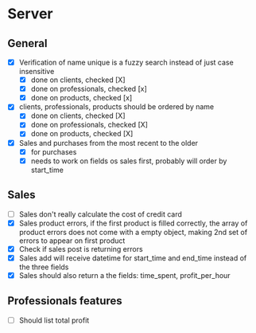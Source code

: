 # Server
## General
+ [x] Verification of name unique is a fuzzy search instead of just case insensitive
  + [X] done on clients, checked [X]
  + [X] done on professionals, checked [x]
  + [X] done on products, checked [x]
+ [X] clients, professionals, products should be ordered by name
  + [X] done on clients, checked [X]
  + [X] done on professionals, checked [X]
  + [X] done on products, checked [X]
+ [X] Sales and purchases from the most recent to the older
  + [X] for purchases
  + [X] needs to work on fields os sales first, probably will order by start_time

## Sales
+ [ ] Sales don't really calculate the cost of credit card
+ [X] Sales product errors, if the first product is filled correctly, the array of product errors does not come with a empty object, making 2nd set of errors to appear on first product
+ [X] Check if sales post is returning errors
+ [X] Sales add will receive datetime for start_time and end_time instead of the three fields
+ [X] Sales should also return a the fields: time_spent, profit_per_hour

## Professionals features
+ [ ] Should list total profit 
